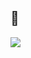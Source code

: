 ## 🥔
![](https://komarev.com/ghpvc/?username=soyoahn&color=ff69b4&abbreviated=true&style=flat&label=number+of+times+that+eyeballs+have+grazed+this+page)
